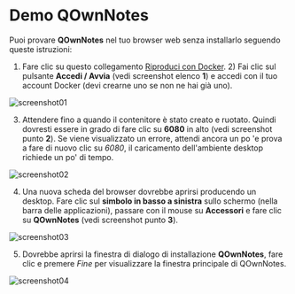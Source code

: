 # Demo QOwnNotes

Puoi provare **QOwnNotes** nel tuo browser web senza installarlo seguendo queste istruzioni:

1) Fare clic su questo collegamento [Riproduci con Docker](https://labs.play-with-docker.com/?stack=https://raw.githubusercontent.com/qownnotes/docker-desktop/main/examples/docker-compose.play-with-docker.yml&stack_name=desktop). 2) Fai clic sul pulsante **Accedi / Avvia** (vedi screenshot elenco **1**) e accedi con il tuo account Docker (devi crearne uno se non ne hai già uno).

![screenshot01](/img/demo/playwithdocker01.png)

3) Attendere fino a quando il contenitore è stato creato e ruotato. Quindi dovresti essere in grado di fare clic su **6080** in alto (vedi screenshot punto **2**). Se viene visualizzato un errore, attendi ancora un po 'e prova a fare di nuovo clic su *6080*, il caricamento dell'ambiente desktop richiede un po' di tempo.

![screenshot02](/img/demo/playwithdocker02.png)

4) Una nuova scheda del browser dovrebbe aprirsi producendo un desktop. Fare clic sul **simbolo in basso a sinistra** sullo schermo (nella barra delle applicazioni), passare con il mouse su **Accessori** e fare clic su **QOwnNotes** (vedi screenshot punto **3**).

![screenshot03](/img/demo/playwithdocker03.png)

5) Dovrebbe aprirsi la finestra di dialogo di installazione **QOwnNotes**, fare clic e premere *Fine* per visualizzare la finestra principale di QOwnNotes.

![screenshot04](/img/demo/playwithdocker04.png)
